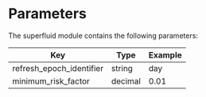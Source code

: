 <!--
order: 9
-->

# Parameters

The superfluid module contains the following parameters:

| Key                      | Type    | Example |
| ------------------------ | ------- | ------- |
| refresh_epoch_identifier | string  | day     |
| minimum_risk_factor      | decimal | 0.01    |
